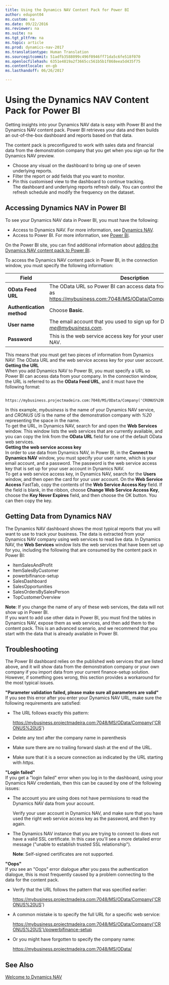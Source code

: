 ```yaml
---
title: Using the Dynamics NAV Content Pack for Power BI
author: edupont04
ms.custom: na
ms.date: 09/22/2016
ms.reviewer: na
ms.suite: na
ms.tgt_pltfrm: na
ms.topic: article
ms.prod: dynamics-nav-2017
ms.translationtype: Human Translation
ms.sourcegitcommit: 51adfb3588099c496f0946ff71da5c6fe518f070
ms.openlocfilehash: 6351e4819a2f3665cc561b5b1f868eea5d435f75
ms.contentlocale: en-gb
ms.lasthandoff: 06/26/2017

---
```


# <a name="using-the-dynamics-nav-content-pack-for-power-bi"></a>Using the Dynamics NAV Content Pack for Power BI
Getting insights into your Dynamics NAV data is easy with Power BI and the Dynamics NAV content pack. Power BI retrieves your data and then builds an out-of-the-box dashboard and reports based on that data.  

The content pack is preconfigured to work with sales data and financial data from the demonstration company that you get when you sign up for the Dynamics NAV preview.  

- Choose any visual on the dashboard to bring up one of seven underlying reports.  
- Filter the report or add fields that you want to monitor.  
- Pin this customised view to the dashboard to continue tracking.  
The dashboard and underlying reports refresh daily. You can control the refresh schedule and modify the frequency on the dataset.  

## <a name="accessing-dynamics-nav-in-power-bi"></a>Accessing Dynamics NAV in Power BI
To see your Dynamics NAV data in Power BI, you must have the following:  

- Access to Dynamics NAV. For more information, see [Dynamics NAV](http://go.microsoft.com/fwlink/?LinkID=759714).  
- Access to Power BI. For more information, see [Power BI](https://powerbi.microsoft.com).

On the Power BI site, you can find additional information about [adding the Dynamics NAV content pack to Power BI](http://go.microsoft.com/fwlink/?LinkID=760850).  

To access the Dynamics NAV content pack in Power BI, in the connection window, you must specify the following information:

| Field       | Description              |
|-------------|--------------------------|
|**OData Feed URL**|The OData URL so Power BI can access data from your company, such as https://mybusiness.com:7048/MS/OData/Company('CRONUS%20US').|
|**Authentication method**|Choose **Basic**.|
|**User name**|The email account that you used to sign up for Dynamics NAV, such as *me@mybusiness.com*.|
|**Password**|This is the web service access key for your user account in Dynamics NAV.|

This means that you must get two pieces of information from Dynamics NAV: The OData URL and the web service access key for your user account.  
**Getting the URL**  
When you add Dynamics NAV to Power BI, you must specify a URL so Power BI can access data from your company. In the connection window, the URL is referred to as the **OData Feed URL**, and it must have the following format:

         https://mybusiness.projectmadeira.com:7048/MS/OData/Company('CRONUS%20US')  
In this example, *mybusiness* is the name of your Dynamics NAV service, and *CRONUS US* is the name of the demonstration company with *%20* representing the space in the name.   
To get the URL, in Dynamics NAV, search for and open the **Web Services** window. This window lists the web services that are currently available, and you can copy the link from the **OData URL** field for one of the default OData web services.  
**Getting the web service access key**  
In order to use data from Dynamics NAV, in Power BI, in the **Connect to Dynamics NAV** window, you must specify your user name, which is your email account, and a password. The password is the web service access key that is set up for your user account in Dynamics NAV.  
To get a web service access key, in Dynamics NAV, search for the **Users** window, and then open the card for your user account. On the **Web Service Access** FastTab, copy the contents of the **Web Service Access Key** field. If the field is blank, in the ribbon, choose **Change Web Service Access Key**, choose the **Key Never Expires** field, and then choose the OK button. You can then copy the key.  

## <a name="getting-data-from-dynamics-nav"></a>Getting Data from Dynamics NAV
The Dynamics NAV dashboard shows the most typical reports that you will want to use to track your business. The data is extracted from your Dynamics NAV company using web services to read live data. In Dynamics NAV, the **Web Services** window lists the web services that have been set up for you, including the following that are consumed by the content pack in Power BI:  

- ItemSalesAndProfit  
- ItemSalesByCustomer  
- powerbifinance-setup  
- SalesDashboard  
- SalesOpportunities  
- SalesOrdersBySalesPerson  
- TopCustomerOverview  

**Note**: If you change the name of any of these web services, the data will not show up in Power BI.  
If you want to add use other data in Power BI, you must find the tables in Dynamics NAV, expose them as web services, and then add them to the content pack. This is an advanced scenario, and we recommend that you start with the data that is already available in Power BI.  

## <a name="troubleshooting"></a>Troubleshooting
The Power BI dashboard relies on the published web services that are listed above, and it will show data from the demonstration company or your own company if you import data from your current finance-setup solution. However, if something goes wrong, this section provides a workaround for the most typical issues.  

**"Parameter validation failed, please make sure all parameters are valid"**  
If you see this error after you enter your Dynamics NAV URL, make sure the following requirements are satisfied:  

- The URL follows exactly this pattern:

    https://mybusiness.projectmadeira.com:7048/MS/OData/Company('CRONUS%20US')  
- Delete any text after the company name in parenthesis  
- Make sure there are no trailing forward slash at the end of the URL.  
- Make sure that it is a secure connection as indicated by the URL starting with *https*.  


**"Login failed"**  
If you get a "login failed" error when you log in to the dashboard, using your Dynamics NAV credentials, then this can be caused by one of the following issues:

* The account you are using does not have permissions to read the Dynamics NAV data from your account.

    Verify your user account in Dynamics NAV, and make sure that you have used the right web service access key as the password, and then try again.  
* The Dynamics NAV  instance that you are trying to connect to does not have a valid SSL certificate. In this case you'll see a more detailed error message ("unable to establish trusted SSL relationship").

    **Note**: Self-signed certificates are not supported.  


**"Oops"**  
If you see an "Oops" error dialogue after you pass the authentication dialogue, this is most frequently caused by a problem connecting to the data for the content pack.

* Verify that the URL follows the pattern that was specified earlier:

    https://mybusiness.projectmadeira.com:7048/MS/OData/Company('CRONUS%20US')  
* A common mistake is to specify the full URL for a specific web service:

    https://mybusiness.projectmadeira.com:7048/MS/OData/Company('CRONUS%20US')/powerbifinance-setup  
* Or you might have forgotten to specify the company name:

    https://mybusiness.projectmadeira.com:7048/MS/OData/  


## <a name="see-also"></a>See Also
[Welcome to Dynamics NAV](across-get-started.md)  

